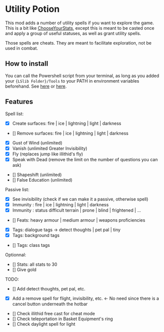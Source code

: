# Utility Potion

This mod adds a number of utility spells if you want to explore the game. This is a bit like [ChooseYourStats](https://www.nexusmods.com/baldursgate3/mods/206), except this is meant to be casted once and apply a group of useful statuses, as well as grant utility spells.

Those spells are cheats. They are meant to facilitate exploration, not be used in combat.

## How to install

You can call the Powershell script from your terminal, as long as you added your `{LSlib Folder}/Tools` to your PATH in environment variables beforehand. See [here](https://stackoverflow.com/questions/44272416/how-to-add-a-folder-to-path-environment-variable-in-windows-10-with-screensho) or [here](https://duckduckgo.com/?q=add+to+edit+path+windows+11).

## Features

Spell list:

- [x] Create surfaces: fire | ice | lightning | light | darkness
- [] Remove surfaces: fire | ice | lightning | light | darkness
- [x] Gust of Wind (unlimited)
- [x] Vanish (unlimited Greater Invisibility)
- [x] Fly (replaces jump like illithid's fly)
- [x] Speak with Dead (remove the limit on the number of questions you can ask)
- [] Shapeshift (unlimited)
- [] False Education (unlimited)

Passive list:

- [x] See invisibility (check if we can make it a passive, otherwise spell)
- [x] Immunity : fire | ice | lightning | light | darkness
- [x] Immunity : status difficult terrain | prone | blind | frightened | ...
- [] Feats: heavy armour | medium armour | weapons proficiencies
- [x] Tags: dialogue tags -> detect thoughts | pet pal | tiny
- [x] Tags: background tags
- [] Tags: class tags

Optionnal:

- [] Stats: all stats to 30
- [] Give gold

TODO:

- [] Add detect thoughts, pet pal, etc.
- [x] Add a remove spell for flight, invisibility, etc. <- No need since there is a cancel button underneath the hotbar
- [] Check illithid free cast for cheat mode
- [] Check teleportation in Basket Equipment's ring
- [] Check daylight spell for light
